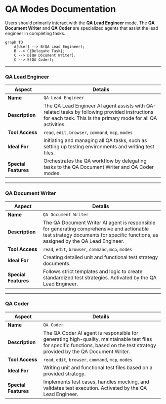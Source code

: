 # QA Modes Documentation

Users should primarily interact with the **QA Lead Engineer** mode. The **QA Document Writer** and **QA Coder** are specialized agents that assist the lead engineer in completing tasks.

```mermaid
graph TD
    A[User] --> B(QA Lead Engineer);
    B --> C{Delegate Task};
    C --> D[QA Document Writer];
    C --> E[QA Coder];
```

---

### QA Lead Engineer

| Aspect          | Details                                                                                                                                                           |
| --------------- | ----------------------------------------------------------------------------------------------------------------------------------------------------------------- |
| **Name**        | `QA Lead Engineer`                                                                                                                                                |
| **Description** | The QA Lead Engineer AI agent assists with QA-related tasks by following provided instructions for each task. This is the primary mode for all QA activities.      |
| **Tool Access** | `read`, `edit`, `browser`, `command`, `mcp`, `modes`                                                                                                              |
| **Ideal For**   | Initiating and managing all QA tasks, such as setting up testing environments and writing test files.                                                               |
| **Special Features** | Orchestrates the QA workflow by delegating tasks to the QA Document Writer and QA Coder modes.                                                              |

---

### QA Document Writer

| Aspect          | Details                                                                                                                                                           |
| --------------- | ----------------------------------------------------------------------------------------------------------------------------------------------------------------- |
| **Name**        | `QA Document Writer`                                                                                                                                              |
| **Description** | The QA Document Writer AI agent is responsible for generating comprehensive and actionable test strategy documents for specific functions, as assigned by the QA Lead Engineer. |
| **Tool Access** | `read`, `edit`, `browser`, `command`, `mcp`, `modes`                                                                                                              |
| **Ideal For**   | Creating detailed unit and functional test strategy documents.                                                                                                    |
| **Special Features** | Follows strict templates and logic to create standardized test strategies. Activated by the QA Lead Engineer.                                                 |

---

### QA Coder

| Aspect          | Details                                                                                                                                                           |
| --------------- | ----------------------------------------------------------------------------------------------------------------------------------------------------------------- |
| **Name**        | `QA Coder`                                                                                                                                                        |
| **Description** | The QA Coder AI agent is responsible for generating high-quality, maintainable test files for specific functions, based on the test strategy provided by the QA Document Writer. |
| **Tool Access** | `read`, `edit`, `browser`, `command`, `mcp`, `modes`                                                                                                              |
| **Ideal For**   | Writing unit and functional test files based on a provided strategy.                                                                                              |
| **Special Features** | Implements test cases, handles mocking, and validates test execution. Activated by the QA Lead Engineer.                                                      |
